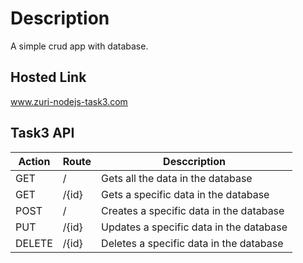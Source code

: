 # Description
A simple crud app with database.

## Hosted Link
www.zuri-nodejs-task3.com

## Task3 API
Action | Route | Desccription
-------|-------|-------------
GET | / | Gets all the data in the database
GET | /{id} | Gets a specific data in the database
POST | / | Creates a specific data in the database
PUT | /{id} | Updates a specific data in the database
DELETE | /{id} | Deletes a specific data in the database


